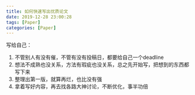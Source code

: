 ```yaml
---
title: 如何快速写出优质论文
date: 2019-12-28 23:00:28
tags: [Paper]
categories: [Paper]
---
```


写给自己：

1. 不管别人有没有催，不管有没有投稿日，都要给自己一个deadline
2. 想法不成熟也没关系，方法有瑕疵也没关系，总之先开始写，把想到的东西都写下来
3. 整理出第一版，就算再烂，也比没有强
4. 拿着写好内容，再去找各路大神讨论，不断优化，事半功倍